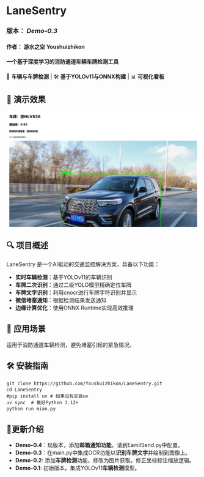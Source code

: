 # LaneSentry

### 版本： *Demo-0.3*

#### 作者： 游水之空 Youshuizhikon

#### 一个基于深度学习的消防通道车辆车牌检测工具

🚗 **车辆与车牌检测** | 🛠️ **基于YOLOv11与ONNX构建** | 📊 **可视化看板**

## 📸 演示效果

![](example.png "演示")

## 🔍 项目概述

LaneSentry 是一个AI驱动的交通监控解决方案，具备以下功能：

- **实时车辆检测**：基于YOLOv11的车辆识别
- **车牌二次识别**：通过二级YOLO模型精确定位车牌
- **车牌文字识别**：利用cnocr进行车牌字符识别并显示
- **微信堵塞通知**：根据检测结果发送通知
- **边缘计算优化**：使用ONNX Runtime实现高效推理

## 🚀 应用场景

适用于消防通道车辆检测，避免堵塞引起的紧急情况。

## 🛠️ 安装指南

```CLI
git clone https://github.com/Youshuizhikon/LaneSentry.git
cd LaneSentry
#pip install uv # 如果没有安装uv
uv sync  # 最好Python 3.12+
python run mian.py
```

## 📅更新介绍

- **Demo-0.4**：现版本，添加**邮箱通知功能**，请到EamilSend.py中配置。
- **Demo-0.3**：在main.py中集成OCR功能以**识别车牌文字**并绘制到图像上。
- **Demo-0.2**: 添加**车牌检测**功能，修改为图片获取。修正坐标标注缩放逻辑。
- **Demo-0.1**: 初始版本，集成YOLOv11**车辆检测**模型。